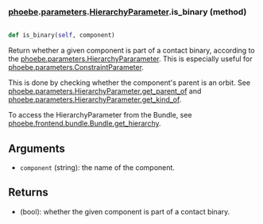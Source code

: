 ### [phoebe](phoebe.md).[parameters](phoebe.parameters.md).[HierarchyParameter](phoebe.parameters.HierarchyParameter.md).is_binary (method)


```py

def is_binary(self, component)

```



Return whether a given component is part of a contact binary,
according to the [phoebe.parameters.HierarchyPararameter](phoebe.parameters.HierarchyPararameter.md).
This is especially useful for [phoebe.parameters.ConstraintParameter](phoebe.parameters.ConstraintParameter.md).

This is done by checking whether the component's parent is an orbit.
See [phoebe.parameters.HierarchyParameter.get_parent_of](phoebe.parameters.HierarchyParameter.get_parent_of.md) and
[phoebe.parameters.HierarchyParameter.get_kind_of](phoebe.parameters.HierarchyParameter.get_kind_of.md).

To access the HierarchyParameter from the Bundle, see
 [phoebe.frontend.bundle.Bundle.get_hierarchy](phoebe.frontend.bundle.Bundle.get_hierarchy.md).

Arguments
----------
* `component` (string): the name of the component.

Returns
--------
* (bool): whether the given component is part of a contact binary.

